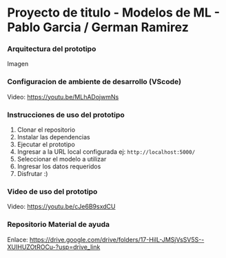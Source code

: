 # Proyecto de titulo - Modelos de ML - Pablo Garcia / German Ramirez 

### Arquitectura del prototipo
Imagen <img src="">

### Configuracion de ambiente de desarrollo (VScode)
Video: https://youtu.be/MLhADojwmNs

### Instrucciones de uso del prototipo
1. Clonar el repositorio
2. Instalar las dependencias
3. Ejecutar el prototipo
4. Ingresar a la URL local configurada ej: `http://localhost:5000/`
5. Seleccionar el modelo a utilizar
6. Ingresar los datos requeridos
7. Disfrutar :)

### Video de uso del prototipo
Video: https://youtu.be/cJe6B9sxdCU

### Repositorio Material de ayuda
Enlace: https://drive.google.com/drive/folders/17-HilL-JMSjVsSV5S--XUIHUZOtROCu-?usp=drive_link